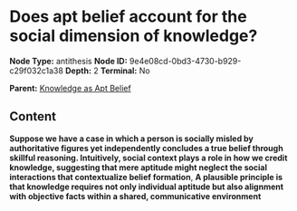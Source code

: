 # Does apt belief account for the social dimension of knowledge?

**Node Type:** antithesis
**Node ID:** 9e4e08cd-0bd3-4730-b929-c29f032c1a38
**Depth:** 2
**Terminal:** No

**Parent:** [Knowledge as Apt Belief](knowledge-as-apt-belief.md)

## Content

**Suppose we have a case in which a person is socially misled by authoritative figures yet independently concludes a true belief through skillful reasoning. Intuitively, social context plays a role in how we credit knowledge, suggesting that mere aptitude might neglect the social interactions that contextualize belief formation**, **A plausible principle is that knowledge requires not only individual aptitude but also alignment with objective facts within a shared, communicative environment**
